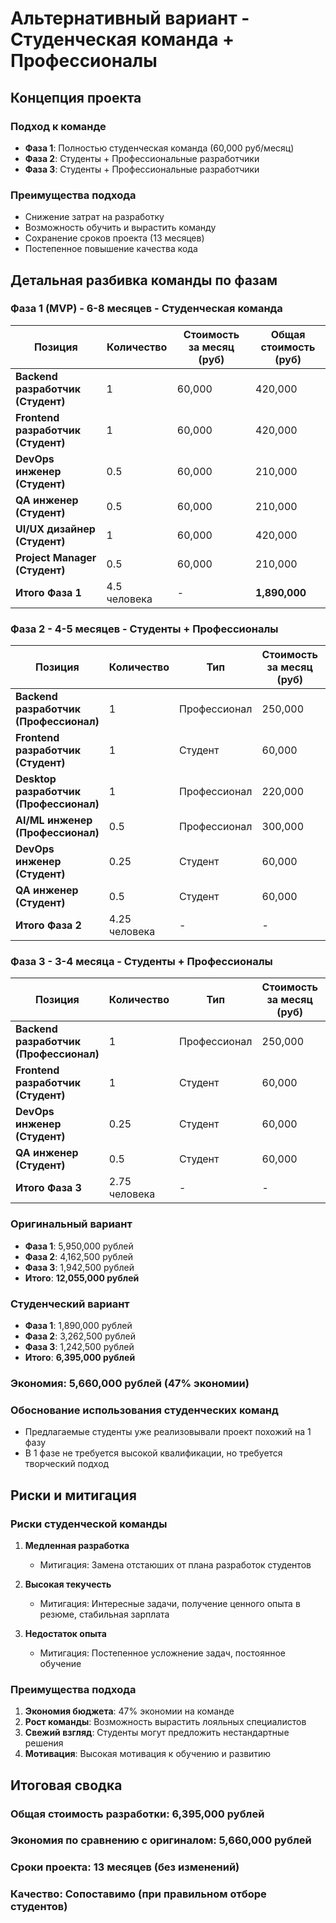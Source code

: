 # Альтернативный вариант - Студенческая команда + Профессионалы

## Концепция проекта

### Подход к команде
- **Фаза 1**: Полностью студенческая команда (60,000 руб/месяц)
- **Фаза 2**: Студенты + Профессиональные разработчики
- **Фаза 3**: Студенты + Профессиональные разработчики

### Преимущества подхода
- Снижение затрат на разработку
- Возможность обучить и вырастить команду
- Сохранение сроков проекта (13 месяцев)
- Постепенное повышение качества кода

## Детальная разбивка команды по фазам

### Фаза 1 (MVP) - 6-8 месяцев - Студенческая команда

| Позиция | Количество | Стоимость за месяц (руб) | Общая стоимость (руб) |
|---------|------------|---------------------------|----------------------|
| **Backend разработчик (Студент)** | 1 | 60,000 | 420,000 |
| **Frontend разработчик (Студент)** | 1 | 60,000 | 420,000 |
| **DevOps инженер (Студент)** | 0.5 | 60,000 | 210,000 |
| **QA инженер (Студент)** | 0.5 | 60,000 | 210,000 |
| **UI/UX дизайнер (Студент)** | 1 | 60,000 | 420,000 |
| **Project Manager (Студент)** | 0.5 | 60,000 | 210,000 |
| **Итого Фаза 1** | 4.5 человека | - | **1,890,000** |

### Фаза 2 - 4-5 месяцев - Студенты + Профессионалы

| Позиция | Количество | Тип | Стоимость за месяц (руб) | Общая стоимость (руб) |
|---------|------------|-----|---------------------------|----------------------|
| **Backend разработчик (Профессионал)** | 1 | Профессионал | 250,000 | 1,125,000 |
| **Frontend разработчик (Студент)** | 1 | Студент | 60,000 | 270,000 |
| **Desktop разработчик (Профессионал)** | 1 | Профессионал | 220,000 | 990,000 |
| **AI/ML инженер (Профессионал)** | 0.5 | Профессионал | 300,000 | 675,000 |
| **DevOps инженер (Студент)** | 0.25 | Студент | 60,000 | 67,500 |
| **QA инженер (Студент)** | 0.5 | Студент | 60,000 | 135,000 |
| **Итого Фаза 2** | 4.25 человека | - | - | **3,262,500** |

### Фаза 3 - 3-4 месяца - Студенты + Профессионалы

| Позиция | Количество | Тип | Стоимость за месяц (руб) | Общая стоимость (руб) |
|---------|------------|-----|---------------------------|----------------------|
| **Backend разработчик (Профессионал)** | 1 | Профессионал | 250,000 | 875,000 |
| **Frontend разработчик (Студент)** | 1 | Студент | 60,000 | 210,000 |
| **DevOps инженер (Студент)** | 0.25 | Студент | 60,000 | 52,500 |
| **QA инженер (Студент)** | 0.5 | Студент | 60,000 | 105,000 |
| **Итого Фаза 3** | 2.75 человека | - | - | **1,242,500** |


### Оригинальный вариант
- **Фаза 1**: 5,950,000 рублей
- **Фаза 2**: 4,162,500 рублей
- **Фаза 3**: 1,942,500 рублей
- **Итого**: **12,055,000 рублей**

### Студенческий вариант
- **Фаза 1**: 1,890,000 рублей
- **Фаза 2**: 3,262,500 рублей
- **Фаза 3**: 1,242,500 рублей
- **Итого**: **6,395,000 рублей**

### Экономия: **5,660,000 рублей** (47% экономии)

### Обоснование использования студенческих команд

- Предлагаемые студенты уже реализовывали проект похожий на 1 фазу
- В 1 фазе не требуется высокой квалификации, но требуется творческий подход

## Риски и митигация

### Риски студенческой команды

1. **Медленная разработка**
   - Митигация: Замена отстаюших от плана разработок студентов
   
2. **Высокая текучесть**
   - Митигация: Интересные задачи, получение ценного опыта в резюме, стабильная зарплата

3. **Недостаток опыта**
   - Митигация: Постепенное усложнение задач, постоянное обучение

### Преимущества подхода
1. **Экономия бюджета**: 47% экономии на команде
2. **Рост команды**: Возможность вырастить лояльных специалистов
3. **Свежий взгляд**: Студенты могут предложить нестандартные решения
4. **Мотивация**: Высокая мотивация к обучению и развитию


## Итоговая сводка

### Общая стоимость разработки: **6,395,000 рублей**
### Экономия по сравнению с оригиналом: **5,660,000 рублей**
### Сроки проекта: **13 месяцев** (без изменений)
### Качество: **Сопоставимо** (при правильном отборе студентов)
